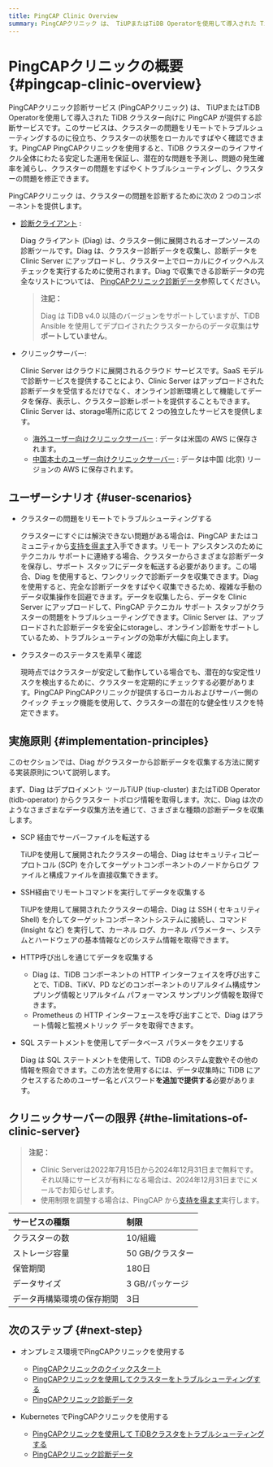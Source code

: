 ```yaml
---
title: PingCAP Clinic Overview
summary: PingCAPクリニック は、 TiUPまたはTiDB Operatorを使用して導入された TiDB クラスターの診断サービスです。クラスターの問題をリモートでトラブルシューティングし、安定した動作を保証し、クラスターのステータスをすばやくチェックするのに役立ちます。このサービスには、データ収集用の Diag クライアントと、オンライン診断レポート用の Clinic Server が含まれています。ユーザーは、リモートで問題をトラブルシューティングし、クラスターのステータスをすばやく確認できます。Diag はさまざまな方法で診断データを収集し、Clinic Server にはクラスター、storage、およびデータ サイズに制限があります。このサービスは 2024 年 7 月 14 日まで無料でご利用いただけます。次のステップには、さまざまな環境でPingCAPクリニックを使用することが含まれます。
---
```


# PingCAPクリニックの概要 {#pingcap-clinic-overview}

PingCAPクリニック診断サービス (PingCAPクリニック) は、 TiUPまたはTiDB Operatorを使用して導入された TiDB クラスター向けに PingCAP が提供する診断サービスです。このサービスは、クラスターの問題をリモートでトラブルシューティングするのに役立ち、クラスターの状態をローカルですばやく確認できます。PingCAP PingCAPクリニックを使用すると、TiDB クラスターのライフサイクル全体にわたる安定した運用を保証し、潜在的な問題を予測し、問題の発生確率を減らし、クラスターの問題をすばやくトラブルシューティングし、クラスターの問題を修正できます。

PingCAPクリニック は、クラスターの問題を診断するために次の 2 つのコンポーネントを提供します。

-   [診断クライアント](https://github.com/pingcap/diag) :

    Diag クライアント (Diag) は、クラスター側に展開されるオープンソースの診断ツールです。Diag は、クラスター診断データを収集し、診断データを Clinic Server にアップロードし、クラスター上でローカルにクイックヘルスチェックを実行するために使用されます。Diag で収集できる診断データの完全なリストについては、 [PingCAPクリニック診断データ](/clinic/clinic-data-instruction-for-tiup.md)参照してください。

    > **注記：**
    >
    > Diag は TiDB v4.0 以降のバージョンをサポートしていますが、TiDB Ansible を使用してデプロイされたクラスターからのデータ収集は**サポートしていません**。

-   クリニックサーバー:

    Clinic Server はクラウドに展開されるクラウド サービスです。SaaS モデルで診断サービスを提供することにより、Clinic Server はアップロードされた診断データを受信するだけでなく、オンライン診断環境として機能してデータを保存、表示し、クラスター診断レポートを提供することもできます。Clinic Server は、storage場所に応じて 2 つの独立したサービスを提供します。

    -   [海外ユーザー向けクリニックサーバー](https://clinic.pingcap.com) : データは米国の AWS に保存されます。
    -   [中国本土のユーザー向けクリニックサーバー](https://clinic.pingcap.com.cn) : データは中国 (北京) リージョンの AWS に保存されます。

## ユーザーシナリオ {#user-scenarios}

-   クラスターの問題をリモートでトラブルシューティングする

    クラスターにすぐには解決できない問題がある場合は、PingCAP またはコミュニティから[支持を得ます](/support.md)入手できます。リモート アシスタンスのためにテクニカル サポートに連絡する場合、クラスターからさまざまな診断データを保存し、サポート スタッフにデータを転送する必要があります。この場合、Diag を使用すると、ワンクリックで診断データを収集できます。Diag を使用すると、完全な診断データをすばやく収集できるため、複雑な手動のデータ収集操作を回避できます。データを収集したら、データを Clinic Server にアップロードして、PingCAP テクニカル サポート スタッフがクラスターの問題をトラブルシューティングできます。Clinic Server は、アップロードされた診断データを安全にstorageし、オンライン診断をサポートしているため、トラブルシューティングの効率が大幅に向上します。

-   クラスターのステータスを素早く確認

    現時点ではクラスターが安定して動作している場合でも、潜在的な安定性リスクを検出するために、クラスターを定期的にチェックする必要があります。PingCAP PingCAPクリニックが提供するローカルおよびサーバー側のクイック チェック機能を使用して、クラスターの潜在的な健全性リスクを特定できます。

## 実施原則 {#implementation-principles}

このセクションでは、Diag がクラスターから診断データを収集する方法に関する実装原則について説明します。

まず、Diag はデプロイメント ツールTiUP (tiup-cluster) またはTiDB Operator (tidb-operator) からクラスター トポロジ情報を取得します。次に、Diag は次のようなさまざまなデータ収集方法を通じて、さまざまな種類の診断データを収集します。

-   SCP 経由でサーバーファイルを転送する

    TiUPを使用して展開されたクラスターの場合、Diag はセキュリティコピー プロトコル (SCP) を介してターゲットコンポーネントのノードからログ ファイルと構成ファイルを直接収集できます。

-   SSH経由でリモートコマンドを実行してデータを収集する

    TiUPを使用して展開されたクラスターの場合、Diag は SSH ( セキュリティ Shell) を介してターゲットコンポーネントシステムに接続し、コマンド (Insight など) を実行して、カーネル ログ、カーネル パラメーター、システムとハードウェアの基本情報などのシステム情報を取得できます。

-   HTTP呼び出しを通じてデータを収集する

    -   Diag は、TiDB コンポーネントの HTTP インターフェイスを呼び出すことで、TiDB、TiKV、PD などのコンポーネントのリアルタイム構成サンプリング情報とリアルタイム パフォーマンス サンプリング情報を取得できます。
    -   Prometheus の HTTP インターフェースを呼び出すことで、Diag はアラート情報と監視メトリック データを取得できます。

-   SQL ステートメントを使用してデータベース パラメータをクエリする

    Diag は SQL ステートメントを使用して、TiDB のシステム変数やその他の情報を照会できます。この方法を使用するには、データ収集時に TiDB にアクセスするためのユーザー名とパスワード**を追加で提供する**必要があります。

## クリニックサーバーの限界 {#the-limitations-of-clinic-server}

> **注記：**
>
> -   Clinic Serverは2022年7月15日から2024年12月31日まで無料です。それ以降にサービスが有料になる場合は、2024年12月31日までにメールでお知らせします。
> -   使用制限を調整する場合は、PingCAP から[支持を得ます](/support.md)実行します。

| サービスの種類       | 制限          |
| :------------ | :---------- |
| クラスターの数       | 10/組織       |
| ストレージ容量       | 50 GB/クラスター |
| 保管期間          | 180日        |
| データサイズ        | 3 GB/パッケージ  |
| データ再構築環境の保存期間 | 3日          |

## 次のステップ {#next-step}

-   オンプレミス環境でPingCAPクリニックを使用する
    -   [PingCAPクリニックのクイックスタート](/clinic/quick-start-with-clinic.md)
    -   [PingCAPクリニックを使用してクラスターをトラブルシューティングする](/clinic/clinic-user-guide-for-tiup.md)
    -   [PingCAPクリニック診断データ](/clinic/clinic-data-instruction-for-tiup.md)

-   Kubernetes でPingCAPクリニックを使用する
    -   [PingCAPクリニックを使用して TiDBクラスタをトラブルシューティングする](https://docs.pingcap.com/tidb-in-kubernetes/stable/clinic-user-guide)
    -   [PingCAPクリニック診断データ](https://docs.pingcap.com/tidb-in-kubernetes/stable/clinic-data-collection)
